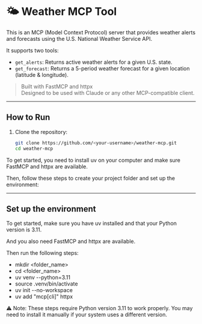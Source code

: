 # 🌤️ Weather MCP Tool

This is an MCP (Model Context Protocol) server that provides weather alerts and forecasts using the U.S. National Weather Service API.

It supports two tools:
- `get_alerts`: Returns active weather alerts for a given U.S. state.
- `get_forecast`: Returns a 5-period weather forecast for a given location (latitude & longitude).

> Built with FastMCP and httpx  
> Designed to be used with Claude or any other MCP-compatible client.

---

## How to Run

1. Clone the repository:
   ```bash
   git clone https://github.com/<your-username>/weather-mcp.git
   cd weather-mcp

To get started, you need to install uv on your computer and make sure FastMCP and httpx are available.

Then, follow these steps to create your project folder and set up the environment:

---

## Set up the environment

To get started, make sure you have uv installed and that your Python version is 3.11.

And you also need FastMCP and httpx are available.

Then run the following steps:
- mkdir <folder_name>
- cd <folder_name>
- uv venv --python=3.11
- source .venv/bin/activate
- uv init --no-workspace
- uv add "mcp[cli]" httpx

⚠️ Note: These steps require Python version 3.11 to work properly. You may need to install it manually if your system uses a different version.
